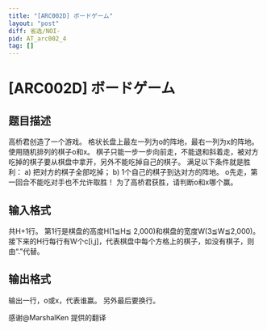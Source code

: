```yaml
---
title: "[ARC002D] ボードゲーム"
layout: "post"
diff: 省选/NOI-
pid: AT_arc002_4
tag: []
---
```


# [ARC002D] ボードゲーム

## 题目描述

高桥君创造了一个游戏。
格状长盘上最左一列为o的阵地，最右一列为x的阵地。
使用随机排列的棋子o和x。
棋子只能一步一步向前走，不能退和斜着走，被对方吃掉的棋子要从棋盘中拿开，另外不能吃掉自己的棋子。
满足以下条件就是胜利：
    a) 把对方的棋子全部吃掉；
    b) 1个自己的棋子到达对方的阵地。
o先走，第一回合不能吃对手也不允许取胜！
为了高桥君获胜，请判断o和x哪个赢。

## 输入格式

共H+1行。
第1行是棋盘的高度H(1≦H≦ 2,000)和棋盘的宽度W(3≦W≦2,000)。
接下来的H行每行有W个c[i,j]，代表棋盘中每个方格上的棋子，如没有棋子，则由“.”代替。

## 输出格式

输出一行，o或x，代表谁赢。
另外最后要换行。

感谢@MarshalKen  提供的翻译

